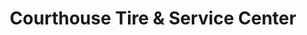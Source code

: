 ---
title: "Courthouse Tire & Service Center"
url: /fredericksburg/courthouse-tire-und-service-center/
shop: Autowerkstatt
---